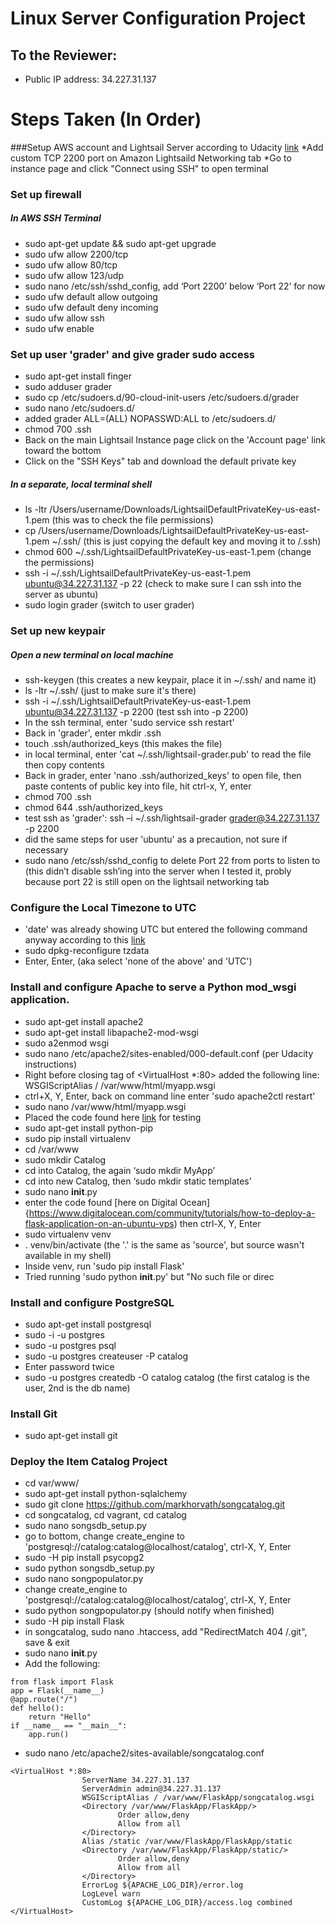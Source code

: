 # Linux Server Configuration Project

## To the Reviewer:
* Public IP address: 34.227.31.137

# Steps Taken (In Order)
###Setup AWS account and Lightsail Server according to Udacity [link](https://classroom.udacity.com/nanodegrees/nd004/parts/ab002e9a-b26c-43a4-8460-dc4c4b11c379/modules/357367901175462/lessons/3573679011239847/concepts/ce268cfe-99ec-49be-9326-876375f89a22)
    *Add custom TCP 2200 port on Amazon Lightsaild Networking tab
    *Go to instance page and click "Connect using SSH" to open terminal

### Set up firewall
##### In AWS SSH Terminal
* sudo apt-get update && sudo apt-get upgrade
* sudo ufw allow 2200/tcp
* sudo ufw allow 80/tcp
* sudo ufw allow 123/udp
* sudo nano /etc/ssh/sshd_config, add ‘Port 2200’ below ‘Port 22’ for now
* sudo ufw default allow outgoing
* sudo ufw default deny incoming
* sudo ufw allow ssh
* sudo ufw enable

### Set up user 'grader' and give grader sudo access
* sudo apt-get install finger
* sudo adduser grader
* sudo cp /etc/sudoers.d/90-cloud-init-users /etc/sudoers.d/grader
* sudo nano /etc/sudoers.d/
* added grader ALL=(ALL) NOPASSWD:ALL to /etc/sudoers.d/
* chmod 700 .ssh
* Back on the main Lightsail Instance page click on the 'Account page' link toward the bottom
* Click on the "SSH Keys" tab and download the default private key

##### In a separate, local terminal shell
* ls -ltr /Users/username/Downloads/LightsailDefaultPrivateKey-us-east-1.pem (this was to check the file permissions)
* cp /Users/username/Downloads/LightsailDefaultPrivateKey-us-east-1.pem ~/.ssh/ (this is just copying the default key and moving it to /.ssh)
* chmod 600 ~/.ssh/LightsailDefaultPrivateKey-us-east-1.pem (change the permissions)
* ssh -i ~/.ssh/LightsailDefaultPrivateKey-us-east-1.pem ubuntu@34.227.31.137 -p 22 (check to make sure I can ssh into the server as ubuntu)
* sudo login grader (switch to user grader)

### Set up new keypair
##### Open a new terminal on local machine
* ssh-keygen (this creates a new keypair, place it in ~/.ssh/ and name it)
* ls -ltr ~/.ssh/ (just to make sure it's there)
* ssh -i ~/.ssh/LightsailDefaultPrivateKey-us-east-1.pem ubuntu@34.227.31.137 -p 2200 (test ssh into -p 2200)
* In the ssh terminal, enter 'sudo service ssh restart'
* Back in 'grader', enter mkdir .ssh
* touch .ssh/authorized_keys (this makes the file)
* in local terminal, enter 'cat ~/.ssh/lightsail-grader.pub' to read the file then copy contents
* Back in grader, enter 'nano .ssh/authorized_keys' to open file, then paste contents of public key into file, hit ctrl-x, Y, enter
* chmod 700 .ssh
* chmod 644 .ssh/authorized_keys
* test ssh as 'grader': ssh –i ~/.ssh/lightsail-grader grader@34.227.31.137 -p 2200
* did the same steps for user 'ubuntu' as a precaution, not sure if necessary
* sudo nano /etc/ssh/sshd_config to delete Port 22 from ports to listen to (this didn’t disable ssh’ing into the server when I tested it, probly because port 22 is still open on the lightsail networking tab

### Configure the Local Timezone to UTC
* 'date' was already showing UTC but entered the following command anyway according to this [link](https://askubuntu.com/questions/138423/how-do-i-change-my-timezone-to-utc-gmt)
* sudo dpkg-reconfigure tzdata
* Enter, Enter, (aka select 'none of the above' and 'UTC')

### Install and configure Apache to serve a Python mod_wsgi application.
* sudo apt-get install apache2
* sudo apt-get install libapache2-mod-wsgi
* sudo a2enmod wsgi
* sudo nano /etc/apache2/sites-enabled/000-default.conf (per Udacity instructions)
* Right before closing tag of <VirtualHost *:80> added the following line: WSGIScriptAlias / /var/www/html/myapp.wsgi
* ctrl+X, Y, Enter, back on command line enter 'sudo apache2ctl restart'
* sudo nano /var/www/html/myapp.wsgi
* Placed the code found here [link](https://classroom.udacity.com/nanodegrees/nd004/parts/ab002e9a-b26c-43a4-8460-dc4c4b11c379/modules/357367901175461/lessons/4340119836/concepts/48018692630923) for testing
* sudo apt-get install python-pip
* sudo pip install virtualenv
* cd /var/www
* sudo mkdir Catalog
* cd into Catalog, the again ‘sudo mkdir MyApp’
* cd into new Catalog, then ‘sudo mkdir static templates’
* sudo nano __init__.py
* enter the code found [here on Digital Ocean]{https://www.digitalocean.com/community/tutorials/how-to-deploy-a-flask-application-on-an-ubuntu-vps) then ctrl-X, Y, Enter
* sudo virtualenv venv
* . venv/bin/activate (the '.' is the same as 'source', but source wasn't available in my shell)
* Inside venv, run 'sudo pip install Flask'
* Tried running 'sudo python __init__.py' but "No such file or direc


### Install and configure PostgreSQL
* sudo apt-get install postgresql
* sudo -i -u postgres
* sudo -u postgres psql
* sudo -u postgres createuser -P catalog
* Enter password twice
* sudo -u postgres createdb -O catalog catalog (the first catalog is the user, 2nd is the db name)

### Install Git
* sudo apt-get install git

### Deploy the Item Catalog Project
* cd var/www/
* sudo apt-get install python-sqlalchemy
* sudo git clone https://github.com/markhorvath/songcatalog.git
* cd songcatalog, cd vagrant, cd catalog
* sudo nano songsdb_setup.py
* go to bottom, change create_engine to 'postgresql://catalog:catalog@localhost/catalog', ctrl-X, Y, Enter
* sudo -H pip install psycopg2
* sudo python songsdb_setup.py
* sudo nano songpopulator.py
* change create_engine to 'postgresql://catalog:catalog@localhost/catalog', ctrl-X, Y, Enter
* sudo python songpopulator.py (should notify when finished)
* sudo -H pip install Flask
* in songcatalog, sudo nano .htaccess, add "RedirectMatch 404 /\.git", save & exit
* sudo nano __init__.py
* Add the following:
```
from flask import Flask
app = Flask(__name__)
@app.route("/")
def hello():
    return "Hello"
if __name__ == "__main__":
    app.run()
```
* sudo nano /etc/apache2/sites-available/songcatalog.conf
```
<VirtualHost *:80>
                ServerName 34.227.31.137
                ServerAdmin admin@34.227.31.137
                WSGIScriptAlias / /var/www/FlaskApp/songcatalog.wsgi
                <Directory /var/www/FlaskApp/FlaskApp/>
                        Order allow,deny
                        Allow from all
                </Directory>
                Alias /static /var/www/FlaskApp/FlaskApp/static
                <Directory /var/www/FlaskApp/FlaskApp/static/>
                        Order allow,deny
                        Allow from all
                </Directory>
                ErrorLog ${APACHE_LOG_DIR}/error.log
                LogLevel warn
                CustomLog ${APACHE_LOG_DIR}/access.log combined
</VirtualHost>
```


